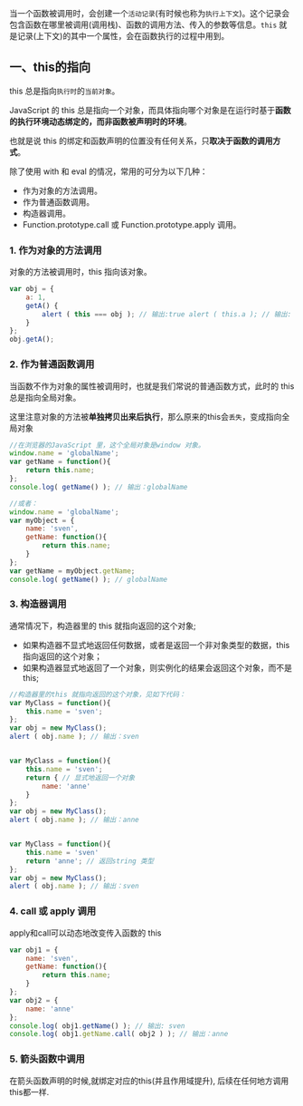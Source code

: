 当一个函数被调用时，会创建一个`活动记录`(有时候也称为`执行上下文`)。这个记录会包含函数在哪里被调用(调用栈)、函数的调用方法、传入的参数等信息。`this` 就是记录(上下文)的其中一个属性，会在函数执行的过程中用到。

## 一、this的指向

this 总是指向`执行时`的`当前对象`。

JavaScript 的 this 总是指向一个对象，而具体指向哪个对象是在运行时基于**函数的执行环境动态绑定的，而非函数被声明时的环境**。

也就是说 this 的绑定和函数声明的位置没有任何关系，只**取决于函数的调用方式**。

除了使用 with 和 eval 的情况，常用的可分为以下几种：

+   作为对象的方法调用。
+   作为普通函数调用。
+   构造器调用。
+   Function.prototype.call 或 Function.prototype.apply 调用。

### 1\. 作为对象的方法调用

对象的方法被调用时，this 指向该对象。

```js
var obj = {
    a: 1,
    getA() {
        alert ( this === obj ); // 输出:true alert ( this.a ); // 输出: 1
    }
};
obj.getA();
```

### 2\. 作为普通函数调用

当函数不作为对象的属性被调用时，也就是我们常说的普通函数方式，此时的 this 总是指向全局对象。

这里注意对象的方法被**单独拷贝出来后执行**，那么原来的this会`丢失`，变成指向全局对象

```js
//在浏览器的JavaScript 里，这个全局对象是window 对象。
window.name = 'globalName';
var getName = function(){
    return this.name;
};
console.log( getName() ); // 输出：globalName

//或者：
window.name = 'globalName';
var myObject = {
    name: 'sven',
    getName: function(){
        return this.name;
    }
};
var getName = myObject.getName;
console.log( getName() ); // globalName
```

### 3\. 构造器调用

通常情况下，构造器里的 this 就指向返回的这个对象;

+   如果构造器不显式地返回任何数据，或者是返回一个非对象类型的数据，this指向返回的这个对象；
+   如果构造器显式地返回了一个对象，则实例化的结果会返回这个对象，而不是this;

```js
//构造器里的this 就指向返回的这个对象，见如下代码：
var MyClass = function(){
    this.name = 'sven';
};
var obj = new MyClass();
alert ( obj.name ); // 输出：sven


var MyClass = function(){
    this.name = 'sven';
    return { // 显式地返回一个对象
        name: 'anne'
    }
};
var obj = new MyClass();
alert ( obj.name ); // 输出：anne


var MyClass = function(){
    this.name = 'sven'
    return 'anne'; // 返回string 类型
};
var obj = new MyClass();
alert ( obj.name ); // 输出：sven
```

### 4\. call 或 apply 调用

apply和call可以动态地改变传入函数的 this

```js
var obj1 = {
    name: 'sven',
    getName: function(){
        return this.name;
    }
};
var obj2 = {
    name: 'anne'
};
console.log( obj1.getName() ); // 输出: sven
console.log( obj1.getName.call( obj2 ) ); // 输出：anne
```

### 5\. 箭头函数中调用

在箭头函数声明的时候,就绑定对应的this(并且作用域提升), 后续在任何地方调用this都一样.
